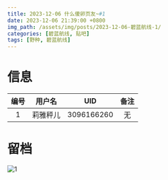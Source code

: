 ```yaml
---
title: 2023-12-06 什么傻卵页友~#1
date: 2023-12-06 21:39:00 +0800
img_path: /assets/img/posts/2023-12-06-碧蓝航线-1/
categories: [碧蓝航线, 贴吧]
tags: [野种, 碧蓝航线]
---
```


# 信息

| 编号 |  用户名  |    UID     | 备注 |
| :--: | :------: | :--------: | :--: |
|  1   | 莉雅秤儿 | 3096166260 |  无  |

# 留档

![1](1.jpg)
